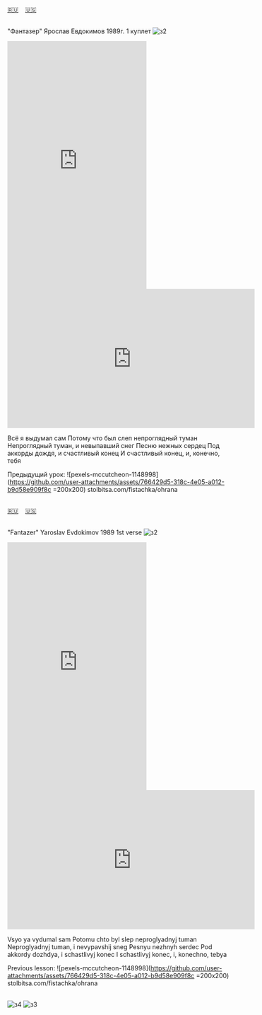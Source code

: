 <span id="ru"><a href='#ru'>🇷🇺</a> &nbsp;&nbsp;&nbsp;<a href='#en'>🇺🇸</a> &nbsp;&nbsp;&nbsp;</span><br><br>

"Фантазер" Ярослав Евдокимов 1989г. 1 куплет
![з2](https://github.com/user-attachments/assets/f716170f-0b77-47f4-916a-1238a653e4f9)


<iframe width="315" height="560" src="https://www.youtube.com/embed/idIQIBY-iSQ" frameborder="0" allow="accelerometer; autoplay; clipboard-write; encrypted-media; gyroscope; picture-in-picture; web-share"allowfullscreen></iframe>
<iframe width="560" height="315" src="https://www.youtube.com/embed/zSXJFp-BMiA" frameborder="0" allow="accelerometer; autoplay; clipboard-write; encrypted-media; gyroscope; picture-in-picture; web-share"allowfullscreen></iframe>

Всё я выдумал сам
Потому что был слеп непроглядный туман
Непроглядный туман, и невыпавший снег
Песню нежных сердец
Под аккорды дождя, и счастливый конец
И счастливый конец, и, конечно, тебя

Предыдущий урок:
![pexels-mccutcheon-1148998](https://github.com/user-attachments/assets/766429d5-318c-4e05-a012-b9d58e909f8c =200x200)
stolbitsa.com/fistachka/ohrana<br><br>

<span id="en"><a href='#ru'>🇷🇺</a> &nbsp;&nbsp;&nbsp;<a href='#en'>🇺🇸</a> &nbsp;&nbsp;&nbsp;</span><br><br>

"Fantazer" Yaroslav Evdokimov 1989 1st verse
![з2](https://github.com/user-attachments/assets/f716170f-0b77-47f4-916a-1238a653e4f9)

<iframe width="315" height="560" src="https://www.youtube.com/embed/E_QANMn_H9s" frameborder="0" allow="accelerometer; autoplay; clipboard-write; encrypted-media; gyroscope; picture-in-picture; web-share"allowfullscreen></iframe>
<iframe width="560" height="315" src="https://www.youtube.com/embed/JAdJu8cr2FM" frameborder="0" allow="accelerometer; autoplay; clipboard-write; encrypted-media; gyroscope; picture-in-picture; web-share"allowfullscreen></iframe>

Vsyo ya vydumal sam
Potomu chto byl slep neproglyadnyj tuman
Neproglyadnyj tuman, i nevypavshij sneg
Pesnyu nezhnyh serdec
Pod akkordy dozhdya, i schastlivyj konec
I schastlivyj konec, i, konechno, tebya

Previous lesson:
![pexels-mccutcheon-1148998](https://github.com/user-attachments/assets/766429d5-318c-4e05-a012-b9d58e909f8c =200x200)
stolbitsa.com/fistachka/ohrana<br><br>


![з4](https://github.com/user-attachments/assets/3d260aa3-82a2-44a9-85a6-03857ae26b3c)
![з3](https://github.com/user-attachments/assets/3f0ac503-3a01-4055-b8e4-6a0a9b4c1676)


